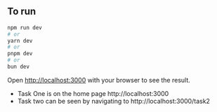 ## To run

```bash
npm run dev
# or
yarn dev
# or
pnpm dev
# or
bun dev
```

Open [http://localhost:3000](http://localhost:3000) with your browser to see the result.

- Task One is on the home page http://localhost:3000
- Task two can be seen by navigating to http://localhost:3000/task2
